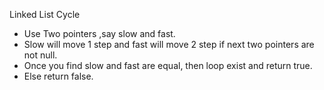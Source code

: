 Linked List Cycle
​
* Use Two pointers ,say slow and fast.
* Slow will move 1 step and fast will move 2 step if next two pointers are not null.
* Once you find slow and fast are equal, then loop exist and return true.
* Else return false.
